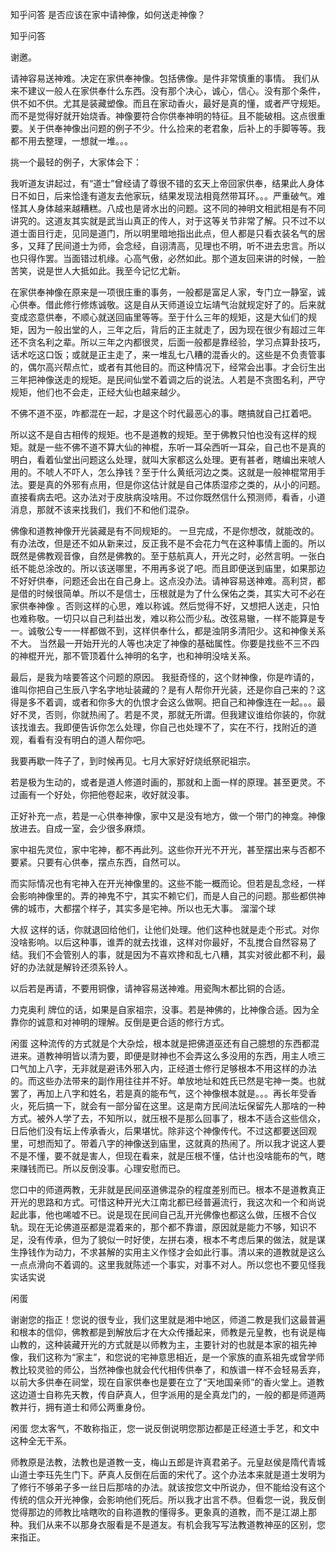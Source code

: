  
 知乎问答 是否应该在家中请神像，如何送走神像？ 
 
 
 
 
 
 知乎问答 
 
 

 

 谢邀。 

 请神容易送神难。决定在家供奉神像。包括佛像。是件非常慎重的事情。 我们从来不建议一般人在家供奉什么东西。没有那个决心，诚心，信心。没有那个条件，供不如不供。尤其是装藏塑像。而且在家动香火，最好是真的懂，或者严守规矩。而不是觉得好就开始烧香。神像要符合你供奉神明的特征。且不能破相。这点很重要。关于供奉神像出问题的例子不少。什么捡来的老君象，后补上的手脚等等。我都不用去整理，一想就一堆。。。 

 挑一个最轻的例子，大家体会下： 

 我听道友讲起过，有“道士”曾经请了尊很不错的玄天上帝回家供奉，结果此人身体日不如日，后来恰逢有道友去他家玩，结果发现法相竟然带耳环。。。严重破气。难怪其人身体越来越糟糕。八成也是肾水出的问题。这不同的神明文相武相是有不同讲究的。这道友其实就是武当山真正的传人，对于这等关节非常了解。只不过不以道士面目行走，见同是道门，所以明里暗地指出此点，但人都是只看衣装名气的居多，又拜了民间道士为师，会念经，自诩清高，见理也不明，听不进去忠言。所以也只得作罢。当面错过机缘。心高气傲，必然如此。那个道友回来讲的时候，一脸苦笑，说是世人大抵如此。我至今记忆尤新。 

 在家供奉神像在原来是一项很庄重的事务，一般都是富足人家，专门立一静室，诚心供奉。借此修行修炼诚敬。这是自从天师道设立坛靖气治就规定好了的。后来就变成恣意供奉，不顺心就送回庙里等等。至于什么三年的规矩，这是大仙们的规矩，因为一般出堂的人，三年之后，背后的正主就走了，因为现在很少有超过三年还不贪名利之辈。所以三年之内都很灵，后面一般都是靠经验，学习点算卦技巧，话术吃这口饭；或就是正主走了，来一堆乱七八糟的混香火的。这些是不负责管事的，偶尔高兴帮点忙，或者有其他目的。而这种情况下，经常会出事。才会衍生出三年把神像送走的规矩。是民间仙堂不着调之后的说法。人若是不贪图名利，严守规矩，他们也不会走，正经大仙也越来越少。 

 不佛不道不巫，咋都混在一起，才是这个时代最恶心的事。瞎搞就自己扛着吧。 

 所以这不是自古相传的规矩。也不是道教的规矩。至于佛教只怕也没有这样的规矩。就是一些不佛不道不算大仙的神棍，东听一耳朵西听一耳朵，自己也不是真的明白，看着仙堂出问题这么处理，就叫大家都这么处理。更有甚者，瞎编出来唬人用的。不唬人不吓人，怎么挣钱？至于什么黄纸河边之类。这就是一般神棍常用手法。要是真的外邪有点用，但是你这估计就是自己体质湿疹之类的，从小的问题。直接看病去吧。这办法对于皮肤病没啥用。不过你既然信什么预测师，看香，小道消息，那就不该来找我们，我们不和他们混杂。 

 佛像和道教神像开光装藏是有不同规矩的。 一旦完成，不是你想改，就能改的。有办法改，但是还不如从新来过，反正我不是不会花力气在这种事情上面的。所以既然是佛教观音像，自然是佛教的。至于慈航真人，开光之时，必然言明。一张白纸不能总涂改的。所以该送哪里，不用再多说了吧。而且即便送到庙里，如果那边不好好供奉，问题还会出在自己身上。这点没办法。请神容易送神难。高利贷，都是借的时候很简单。所以不是信士，压根就是为了什么保佑之类，其实大可不必在家供奉神像 。否则这样的心思，难以称诚。然后觉得不好，又想把人送走，只怕也难称敬。一切只以自己利益出发，难以称公而少私。改弦易辙，一样不能算是专一。诚敬公专一一样都做不到，这样供奉什么，都是浊阴多清阳少。这和神像关系不大。 当然最一开始开光的人等也决定了神像的基础属性。你要是找些不三不四的神棍开光，那不管顶着什么神明的名字，也和神明没啥关系。 

 最后，是我为啥要答这个问题的原因。 我挺奇怪的，这个财神像，你是咋请的，谁叫你把自己生辰八字名字地址装藏的？是有人帮你开光装，还是你自己来的？这得是多不着调，或者和你多大的仇恨才会这么做啊。把自己和神像连在一起。。。最好不灵，否则，你就热闹了。若是不灵，那就无所谓。但我建议谁给你装的，你就该找谁去。我即便告诉你怎么处理，你自己也处理不了，实在不行，找附近的道观，看看有没有明白的道人帮你吧。 

 
我要再歇一阵子了，到时候再见。七月大家好好烧纸祭祀祖宗。 

 
若是极为生动的，或者是道人修道时画的，那就和上面一样的原理。甚至更灵。不过画有一个好处，你把他卷起来，收好就没事。 

 正好补充一点，若是一心供奉神像，家中又是没有地方，做一个带门的神龛。神像放进去。自成一室，会少很多麻烦。 
 
家中祖先灵位，家中宅神，都不再此列。这些你开光不开光，甚至摆出来与否都不要紧。只要有心供奉，摆点东西，自然可以。 

 而实际情况也有宅神入在开光神像里的。这些不能一概而论。但若是乱念经，一样会影响神像里的。弄的神鬼不宁，其实不赖它们，而是人自己的问题。那些都供神佛的城市，大都摆个样子，其实多是宅神。所以也无大事。 溜溜个球 
 
 大叔 
这样的话，你就退回给他们，让他们处理。他们这种也就是走个形式。对你没啥影响。以后这种事，谁弄的就去找谁，这样对你最好，不乱搅合自然容易了结。我们不会管别人的事，就是因为不喜欢搀和乱七八糟，其实对彼此都不利，最好的办法就是解铃还须系铃人。 

 以后若是再请，不要用铜像，请神容易送神难。用瓷陶木都比铜的合适。
 
 力克奥利 
牌位的话，如果是自家祖宗，没事。若是神佛的，比神像合适。因为全靠你的诚意和对神明的理解。反倒是更合适的修行方式。
 
 闲蛋 
这种流传的方式就是个大杂烩，根本就是把佛道巫还有自己臆想的东西都混进来。道教神明皆以清为要，即便是财神也不会弄这么多没用的东西，用主人喷三口气加上八字，无非就是避讳外邪入内，正经道士修行足够根本不用这样的办法的。而这些办法带来的副作用往往并不好。单放地址和姓氏已然是宅神一类。也就罢了，再加上八字和姓名，若是真的能布气，这个神像根本就是。。。再长年受香火，死后搞一下，就会有一部分留在这里。这是南方民间法坛保留先人那啥的一种方式。被外人学了去，不知所以，就压根不是那么回事了，根本不适合这些信众，日后他们没有坛上传承香火，后果堪忧。除非这个神像传代。不过这都要送回观里，可想而知了。带着八字的神像送到庙里，这就真的热闹了。所以我才说这人要不是不懂，要不就是害人，但现在看来，就是压根不懂，估计也没啥能布的气，瞎来赚钱而已。所以反倒没事。心理安慰而已。 

 您口中的师道两教，无非就是民间巫道佛混杂的程度差别而已。根本不是道教真正开光的思路和方式。可惜这种开光大江南北都已经普遍流行，我这次和一个和尚说起此事，他也唏嘘不已。说是现在民间自己乱开光佛像也都这么做，压根不合仪轨。现在无论佛道巫都是混着来的，那个都不靠谱，原因就是能力不够，知识不足，没有传承，但为了貌似一时好使，左拼右凑，根本不考虑后果的做法，就是谋生挣钱作为动力，不求甚解的实用主义作怪才会如此行事。清以来的道教就是这么一点点滑向不着调的。这里我就陈述一个事实，对事不对人。所以您也不要见怪我实话实说 

 

 闲蛋 

 谢谢您的指正！您说的很专业，我们这里就是湘中地区，师道二教是我们这最普遍和根本的信仰，佛教都是到解放后才在大众传播起来，师教是元皇教，也有说是梅山教的，这种装藏开光的方式就是以师教为主，主要针对的也就是本家的祖先神像，我们这称为“家主”，和您说的宅神意思相近，是一个家族的直系祖先或曾学师教比较灵验的师公，当然神像也就会代代相传供奉了，和族谱一样不会轻易丢弃，以前大多供奉在祠堂，现在自家供奉也是要在立了“天地国亲师”的香火堂上。道教这边道士自称先天教，传自萨真人，但字派用的是全真龙门的，一般的都是师道两教并行，拥有道士和师公两重身份。 

 

 闲蛋 您太客气，不敢称指正，您一说反倒说明您那边都是正经道士手艺，和文中这种全无干系。 

 师教原是法教，法教也是道教一支，梅山五郎是许真君弟子。元皇赵侯是隋代青城山道士李珏先生门下。萨真人反倒在后面的宋代了。这个办法本来就是道士发明为了修行不够弟子多一丝日后那啥的办法。就该按您文中所说办，但不能给没有这个传统的信众开光神像，会影响他们死后。所以我才出言不恭。但看您一说，我反倒觉得那边的师教比啥瞎吹的自称道教的懂得多。更象真的道教，而不是江湖上那种。我们从来不以那身衣服看是不是道友。有机会我写写法教道教神巫的区别，您来指正。 